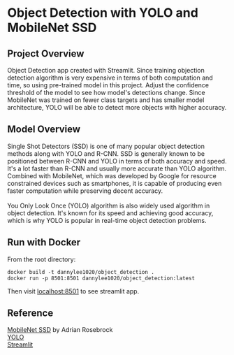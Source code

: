 # Object Detection with YOLO and MobileNet SSD

## Project Overview
Object Detection app created with Streamlit. Since training objection detection algorithm is very expensive in terms of both computation and time, so using pre-trained model in this project. Adjust the confidence threshold of the model to see how model's detections change. Since MobileNet was trained on fewer class targets and has smaller model architecture, YOLO will be able to detect more objects with higher accuracy. 

## Model Overview
Single Shot Detectors (SSD) is one of many popular object detection methods along with YOLO and R-CNN. SSD is generally known to be positioned between R-CNN and YOLO in terms of both accuracy and speed. It's a lot faster than R-CNN and usually more accurate than YOLO algorithm. Combined with MobileNet, which was developed by Google for resource constrained devices such as smartphones, it is capable of producing even faster computation while preserving decent accuracy. 
<br>
<br>
You Only Look Once (YOLO) algorithm is also widely used algorithm in object detection. It's known for its speed and achieving good accuracy, which is why YOLO is popular in real-time object detection problems. 

## Run with Docker
From the root directory: 

	docker build -t dannylee1020/object_detection .
	docker run -p 8501:8501 dannylee1020/object_detection:latest

Then visit [localhost:8501](https://localhost:8501) to see streamlit app.

## Reference
[MobileNet SSD](https://www.pyimagesearch.com/2017/09/11/object-detection-with-deep-learning-and-opencv/) by Adrian Rosebrock
<br>
[YOLO](https://pjreddie.com/darknet/yolo/)
<br>
[Streamlit](https://www.streamlit.io/)